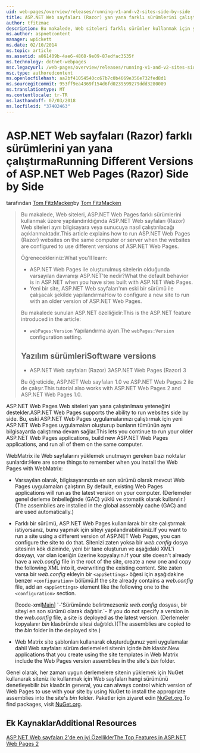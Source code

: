 ```yaml
---
uid: web-pages/overview/releases/running-v1-and-v2-sites-side-by-side
title: ASP.NET Web sayfaları (Razor) yan yana farklı sürümlerini çalıştıran | Microsoft Docs
author: tfitzmac
description: Bu makalede, Web siteleri farklı sürümler kullanmak için yapılandırıldığında, ASP.NET Web sayfaları (Razor) Web siteleri aynı bilgisayara veya sunucuya çalıştırılması açıklanmaktadır...
ms.author: aspnetcontent
manager: wpickett
ms.date: 02/10/2014
ms.topic: article
ms.assetid: a861409b-4ae6-4868-9e09-87edfac3535f
ms.technology: dotnet-webpages
msc.legacyurl: /web-pages/overview/releases/running-v1-and-v2-sites-side-by-side
msc.type: authoredcontent
ms.openlocfilehash: aa2bf41054540cc67b7c0b4669e356e732fed8d1
ms.sourcegitcommit: 953ff9ea4369f154d6fd0239599279ddd3280009
ms.translationtype: MT
ms.contentlocale: tr-TR
ms.lasthandoff: 07/03/2018
ms.locfileid: "37402463"
---
```

<a name="running-different-versions-of-aspnet-web-pages-razor-side-by-side"></a><span data-ttu-id="7d8a2-103">ASP.NET Web sayfaları (Razor) farklı sürümlerini yan yana çalıştırma</span><span class="sxs-lookup"><span data-stu-id="7d8a2-103">Running Different Versions of ASP.NET Web Pages (Razor) Side by Side</span></span>
====================
<span data-ttu-id="7d8a2-104">tarafından [Tom FitzMacken](https://github.com/tfitzmac)</span><span class="sxs-lookup"><span data-stu-id="7d8a2-104">by [Tom FitzMacken](https://github.com/tfitzmac)</span></span>

> <span data-ttu-id="7d8a2-105">Bu makalede, Web siteleri, ASP.NET Web Pages farklı sürümlerini kullanmak üzere yapılandırıldığında ASP.NET Web sayfaları (Razor) Web siteleri aynı bilgisayara veya sunucuya nasıl çalıştırılacağı açıklanmaktadır.</span><span class="sxs-lookup"><span data-stu-id="7d8a2-105">This article explains how to run ASP.NET Web Pages (Razor) websites on the same computer or server when the websites are configured to use different versions of ASP.NET Web Pages.</span></span>
> 
> <span data-ttu-id="7d8a2-106">Öğrenecekleriniz:</span><span class="sxs-lookup"><span data-stu-id="7d8a2-106">What you'll learn:</span></span>
> 
> - <span data-ttu-id="7d8a2-107">ASP.NET Web Pages ile oluşturulmuş sitelerin olduğunda varsayılan davranışı ASP.NET'te nedir?</span><span class="sxs-lookup"><span data-stu-id="7d8a2-107">What the default behavior is in ASP.NET when you have sites built with ASP.NET Web Pages.</span></span>
> - <span data-ttu-id="7d8a2-108">Yeni bir site, ASP.NET Web sayfaları'nın eski bir sürümü ile çalışacak şekilde yapılandırma</span><span class="sxs-lookup"><span data-stu-id="7d8a2-108">How to configure a new site to run with an older version of ASP.NET Web Pages.</span></span>
>   
> 
> <span data-ttu-id="7d8a2-109">Bu makalede sunulan ASP.NET özelliğidir:</span><span class="sxs-lookup"><span data-stu-id="7d8a2-109">This is the ASP.NET feature introduced in the article:</span></span>
> 
> - <span data-ttu-id="7d8a2-110">`webPages:Version` Yapılandırma ayarı.</span><span class="sxs-lookup"><span data-stu-id="7d8a2-110">The `webPages:Version` configuration setting.</span></span>
>   
> 
> ## <a name="software-versions"></a><span data-ttu-id="7d8a2-111">Yazılım sürümleri</span><span class="sxs-lookup"><span data-stu-id="7d8a2-111">Software versions</span></span>
> 
> 
> - <span data-ttu-id="7d8a2-112">ASP.NET Web sayfaları (Razor) 3</span><span class="sxs-lookup"><span data-stu-id="7d8a2-112">ASP.NET Web Pages (Razor) 3</span></span>
>   
> 
> <span data-ttu-id="7d8a2-113">Bu öğreticide, ASP.NET Web sayfaları 1.0 ve ASP.NET Web Pages 2 ile de çalışır.</span><span class="sxs-lookup"><span data-stu-id="7d8a2-113">This tutorial also works with ASP.NET Web Pages 2 and ASP.NET Web Pages 1.0.</span></span>


<span data-ttu-id="7d8a2-114">ASP.NET Web Pages Web siteleri yan yana çalıştırılması yeteneğini destekler.</span><span class="sxs-lookup"><span data-stu-id="7d8a2-114">ASP.NET Web Pages supports the ability to run websites side by side.</span></span> <span data-ttu-id="7d8a2-115">Bu, eski ASP.NET Web Pages uygulamalarınızı çalıştırmak için yeni ASP.NET Web Pages uygulamaları oluşturup bunların tümünün aynı bilgisayarda çalıştırma devam sağlar.</span><span class="sxs-lookup"><span data-stu-id="7d8a2-115">This lets you continue to run your older ASP.NET Web Pages applications, build new ASP.NET Web Pages applications, and run all of them on the same computer.</span></span>

<span data-ttu-id="7d8a2-116">WebMatrix ile Web sayfalarını yüklemek unutmayın gereken bazı noktalar şunlardır:</span><span class="sxs-lookup"><span data-stu-id="7d8a2-116">Here are some things to remember when you install the Web Pages with WebMatrix:</span></span>

- <span data-ttu-id="7d8a2-117">Varsayılan olarak, bilgisayarınızda en son sürümü olarak mevcut Web Pages uygulamaları çalıştırın.</span><span class="sxs-lookup"><span data-stu-id="7d8a2-117">By default, existing Web Pages applications will run as the latest version on your computer.</span></span> <span data-ttu-id="7d8a2-118">(Derlemeler genel derleme önbelleğinde (GAC) yüklü ve otomatik olarak kullanılır.)</span><span class="sxs-lookup"><span data-stu-id="7d8a2-118">(The assemblies are installed in the global assembly cache (GAC) and are used automatically.)</span></span>
- <span data-ttu-id="7d8a2-119">Farklı bir sürümü, ASP.NET Web Pages kullanılarak bir site çalıştırmak istiyorsanız, bunu yapmak için siteyi yapılandırabilirsiniz.</span><span class="sxs-lookup"><span data-stu-id="7d8a2-119">If you want to run a site using a different version of ASP.NET Web Pages, you can configure the site to do that.</span></span> <span data-ttu-id="7d8a2-120">Sitenizi zaten yoksa bir *web.config* dosya sitesinin kök dizininde, yeni bir tane oluşturun ve aşağıdaki XML'i dosyayı, var olan içeriğin üzerine kopyalayın.</span><span class="sxs-lookup"><span data-stu-id="7d8a2-120">If your site doesn't already have a *web.config* file in the root of the site, create a new one and copy the following XML into it, overwriting the existing content.</span></span> <span data-ttu-id="7d8a2-121">Site zaten varsa bir *web.config* ekleyin bir `<appSettings>` öğesi için aşağıdakine benzer `<configuration>` bölümü.</span><span class="sxs-lookup"><span data-stu-id="7d8a2-121">If the site already contains a *web.config* file, add an `<appSettings>` element like the following one to the `<configuration>` section.</span></span>

    [!code-xml[Main](running-v1-and-v2-sites-side-by-side/samples/sample1.xml)]
  <span data-ttu-id="7d8a2-122">'-'Sürümünde belirtmezseniz *web.config* dosyası, bir siteyi en son sürümü olarak dağıtılır.</span><span class="sxs-lookup"><span data-stu-id="7d8a2-122">\`- If you do not specify a version in the *web.config* file, a site is deployed as the latest version.</span></span> <span data-ttu-id="7d8a2-123">(Derlemeler kopyalanır *bin* klasöründe sitesi dağıtıldı.)</span><span class="sxs-lookup"><span data-stu-id="7d8a2-123">(The assemblies are copied to the *bin* folder in the deployed site.)</span></span>
- <span data-ttu-id="7d8a2-124">Web Matrix site şablonları kullanarak oluşturduğunuz yeni uygulamalar dahil Web sayfaları sürüm derlemeleri sitenin içinde *bin* klasör.</span><span class="sxs-lookup"><span data-stu-id="7d8a2-124">New applications that you create using the site templates in Web Matrix include the Web Pages version assemblies in the site's *bin* folder.</span></span>

<span data-ttu-id="7d8a2-125">Genel olarak, her zaman uygun derlemelere sitenin yüklemek için NuGet kullanarak siteniz ile kullanmak için Web sayfaları hangi sürümünü denetleyebilir *bin* klasör.</span><span class="sxs-lookup"><span data-stu-id="7d8a2-125">In general, you can always control which version of Web Pages to use with your site by using NuGet to install the appropriate assemblies into the site's *bin* folder.</span></span> <span data-ttu-id="7d8a2-126">Paketler için ziyaret edin [NuGet.org](http://NuGet.org).</span><span class="sxs-lookup"><span data-stu-id="7d8a2-126">To find packages, visit [NuGet.org](http://NuGet.org).</span></span>

## <a name="additional-resources"></a><span data-ttu-id="7d8a2-127">Ek Kaynaklar</span><span class="sxs-lookup"><span data-stu-id="7d8a2-127">Additional Resources</span></span>

[<span data-ttu-id="7d8a2-128">ASP.NET Web sayfaları 2'de en iyi Özellikler</span><span class="sxs-lookup"><span data-stu-id="7d8a2-128">The Top Features in ASP.NET Web Pages 2</span></span>](top-features-in-web-pages-2.md)
